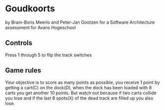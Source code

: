 # Goudkoorts 
by Bram-Boris Meerlo and Peter-Jan Gootzen for a Software Architecture assessment for Avans Hogeschool

## Controls
Press 1 through 5 to flip the track switches

## Game rules
Your objective is to score as many points as possible, you receive 1 point by getting a cart(C) on the dock(D), when the dock has been loaded with 8 carts you get another 10 points. But watch out because if two carts collide you lose and if the last 8 spots(X) of the dead track are filled up you also lose.
